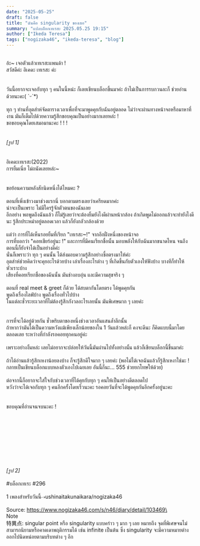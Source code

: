 ```yaml
---
date: "2025-05-25"
draft: false
title: "ฉันคือ singularity ของเธอ"
summary: "แปลบล็อกเทเรสะ 2025.05.25 19:15"
author: ["Ikeda Teresa"]
tags: ["nogizaka46", "ikeda-teresa", "blog"]
---
```


\
อ้ะ~ เจอตัวแล้วเทเรสะแพนด้า !\
สวัสดีค่ะ อิเคดะ เทเรสะ ค่ะ\
\
\
วันนี้อยากจะเจอกับทุก ๆ คนในนี้หน่ะ ก็เลยเขียนบล็อกขึ้นมาค่ะ ถ้าไม่เป็นการรบกวนละก็ ช่วยอ่านด้วยนะคะ( ˊᵕˋ*)\
\
ทุก ๆ ท่านที่อุตส่าห์จัดตารางเวลาเพื่อที่จะมาพูดคุยกับฉันอยู่ตลอด ไม่ว่าจะผ่านทางหน้าจอหรือมาหาที่งาน มันก็เต็มไปด้วยความรู้สึกขอบคุณเป็นอย่างมากเลยหล่ะ !\
ขอขอบคุณโดยเสมอมานะคะ ! ! !\
\
\
_[รูป 1]_\
\
\
อิเคดะเทเรสะ(2022)\
การยิ้มเนี่ย ไม่ถนัดเลยหล่ะ~\
\
\
ขอย้อนความหลังสักนิดหนึ่งได้ไหมคะ ?\
\
ตอนที่เพิ่งเข้าวงมาช่วงแรกนี่ บอกตามตรงเลยว่าเครียดมากค่ะ\
น่าจะเป็นเพราะ ไม่มีใครรู้จักตัวตนของฉันเลย\
อีกอย่าง พอพูดถึงฉันแล้ว ก็ไม่รู้เลยว่าจะต้องยิ้มยังไงดีผ่านหน้ากล้อง ถ้าเกิดพูดไม่ออกแล้วจะทำยังไงดีนะ รู้สึกประหม่าอยู่ตลอดเวลา แล้วก็ยังกลัวกล้องด้วย\
\
แต่ว่า การที่ได้เห็นรอยยิ้มที่เรียก "เทเรสะ~!" จากอีกฝั่งหนึ่งของหน้าจอ\
การที่บอกว่า "คอยเชียร์อยู่นะ !" และการที่มีคนเรียกชื่อนั้น มอบพลังให้กับฉันมากขนาดไหน จนถึงตอนนี้ก็ยังจำได้เป็นอย่างดีค่ะ\
นั่นก็เพราะว่า ทุก ๆ คนนั้น ได้ส่งมอบความรู้สึกอย่างซื่อตรงมาให้ค่ะ\
อุตส่าห์ช่วยคิดว่าจะคุยอะไรด้วยบ้าง เล่าเรื่องอะไรต่าง ๆ ที่เกิดขึ้นกับตัวเองให้ฟังบ้าง บางทีก็ทำให้หัวเราะบ้าง\
เสียงที่คอยเรียกชื่อของฉันนั้น มันช่างอบอุ่น และมีความสุขจริง ๆ\
\
ตอนที่ real meet & greet ก็ด้วย ได้สบตากันโดยตรง ได้พูดคุยกัน\
พูดถึงเรื่องไลฟ์บ้าง พูดถึงเรื่องทั่วไปบ้าง\
ในแต่ละชั่วระยะเวลาที่ไม่ต้องรู้สึกกังวลอะไรเลยนั้น มันพิเศษมาก ๆ เลยค่ะ\
\
\
การที่จะได้อยู่ด้วยกัน ชั่วพริบตาของหนึ่งช่วงเวลาอันแสนล้ำลึกนั้น\
ถ้าหากว่ามันได้เป็นความหวังแม้เพียงเล็กน้อยของใน 1 วันแล้วหล่ะก็ คงจะดีนะ ก็คิดแบบนี้มาโดยตลอดเลย ระหว่างที่กำลังรอคอยทุกคนอยู่ค่ะ\
\
เพราะอย่างงั้นหล่ะ เลยไม่อยากจะปล่อยให้วันนี้มันผ่านไปทั้งอย่างนั้น แล้วก็เขียนบล็อกนี้ขึ้นมาค่ะ\
\
ถ้าได้อ่านแล้วรู้สึกเหงาน้อยลงบ้าง ก็จะรู้สึกดีใจมาก ๆ เลยค่ะ (พอไม่ได้เจอฉันแล้วก็รู้สึกเหงาใช่มะ ! กลายเป็นเขียนบล็อกแบบหลงตัวเองไปเฉยเลย อันนี้ก็นะ... 555 ช่วยยกโทษให้ด้วย)\
\
ต่อจากนี้ก็อยากจะใส่ใจกับช่วงเวลาที่ได้คุยกับทุก ๆ คนให้เป็นอย่างดีตลอดไป\
หวังว่าจะได้เจอกับทุก ๆ คนอีกครั้งโดยเร็วนะคะ รอคอยวันที่จะได้พูดคุยกันอีกครั้งอยู่นะคะ\
\
\
ขอบคุณที่อ่านจนจบนะคะ !\
\
\
\
\
\
\
\
\
\
_[รูป 2]_\
\
#บล็อกเทเระ #296\
\
1 เพลงสำหรับวันนี้⇢ushinaitakunaikara/nogizaka46\
\
Source: https://www.nogizaka46.com/s/n46/diary/detail/103469\
\
Note\
特異点: singular point หรือ singularity แบบคร่าว ๆ มาก ๆ เลย หมายถึง จุดที่พิเศษจนไม่สามารถนิยามหรือคาดเดาพฤติกรรมได้ เช่น infinite เป็นต้น ซึ่ง singularity จะมีความหมายต่างออกไปนิดหน่อยตามบริบทต่าง ๆ อีก

